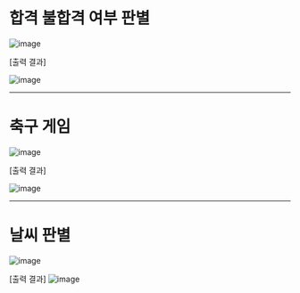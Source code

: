 # 합격 불합격 여부 판별

![image](https://github.com/user-attachments/assets/c1d52d4f-980c-440e-9474-d57f80c3212c)

[출력 결과]

![image](https://github.com/user-attachments/assets/64cc9f81-a8d1-4a21-9fc9-399ca1968ea1)

---

# 축구 게임
![image](https://github.com/user-attachments/assets/83d7d847-0ff3-4ffa-8fdb-997c0c70d0ba)

[출력 결과]

![image](https://github.com/user-attachments/assets/cb473b60-cafa-4c15-83ec-2ce3da3b7d1d)

---

# 날씨 판별
![image](https://github.com/user-attachments/assets/3f9a1a4e-acfd-4a9d-801a-fc69ab2fbfa6)

[출력 결과]
![image](https://github.com/user-attachments/assets/02ba7c60-5318-45be-ab77-93980651a00c)

